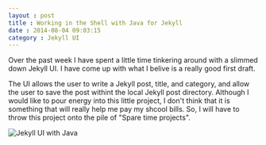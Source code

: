```yaml
---
layout : post
title : Working in the Shell with Java for Jekyll
date : 2014-08-04 09:03:15
category : Jekyll UI
---
```


Over the past week I have spent a little time tinkering around with a slimmed down Jekyll UI. I have come up with what I belive is a really good first draft. 

The UI allows the user to write a Jekyll post, title, and category, and allow the user to save the post withint the local Jekyll post directory. Although I would like to pour energy into this little project, I don't think that it is something that will really help me pay my shcool bills. So, I will have to throw this project onto the pile of "Spare time projects". 

![Jekyll UI with Java](/WebPortfolio/img/JekyllUI.png)
